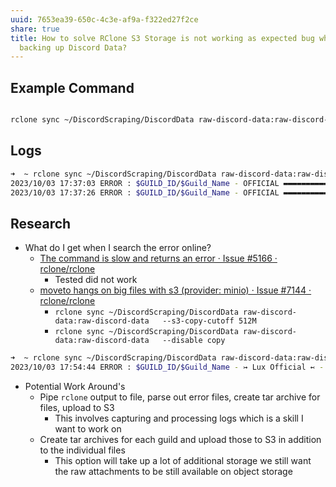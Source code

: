 ```yaml
---
uuid: 7653ea39-650c-4c3e-af9a-f322ed27f2ce
share: true
title: How to solve RClone S3 Storage is not working as expected bug when
  backing up Discord Data?
---
```

## Example Command

``` bash

rclone sync ~/DiscordScraping/DiscordData raw-discord-data:raw-discord-data --s3-list-chunk 500


```

## Logs

``` bash
➜  ~ rclone sync ~/DiscordScraping/DiscordData raw-discord-data:raw-discord-data --s3-list-chunk 500      
2023/10/03 17:37:03 ERROR : $GUILD_ID/$Guild_Name - OFFICIAL ▬▬▬▬▬▬▬▬▬▬ - 🚨│minor-announcements [1048586302980886560].json_Files/267198358dbc223d888e0cb1cf2eb234-21157.png: Failed to copy: expected element type <Error> but have <html>
2023/10/03 17:37:26 ERROR : $GUILD_ID/$Guild_Name - OFFICIAL ▬▬▬▬▬▬▬▬▬▬ - 🚨│minor-announcements [1048586302980886560].json_Files/334ac5f99e4355495ade4cc2fb64311d-B3947.png: Failed to copy: expected element type <Error> but have <html>

```

## Research

* What do I get when I search the error online?
	* [The command is slow and returns an error · Issue #5166 · rclone/rclone](https://github.com/rclone/rclone/issues/5166#issuecomment-806414538)
		* Tested did not work
	* [moveto hangs on big files with s3 (provider: minio) · Issue #7144 · rclone/rclone](https://github.com/rclone/rclone/issues/7144#issuecomment-1638354149)
		* `rclone sync ~/DiscordScraping/DiscordData raw-discord-data:raw-discord-data   --s3-copy-cutoff 512M`
		* `rclone sync ~/DiscordScraping/DiscordData raw-discord-data:raw-discord-data   --disable copy`
``` bash
➜  ~ rclone sync ~/DiscordScraping/DiscordData raw-discord-data:raw-discord-data   --s3-copy-cutoff 512M
2023/10/03 17:54:44 ERROR : $GUILD_ID/$Guild_Name - ↣ Lux Official ↢ - 🔊┃𝖠𝗇𝗇𝗈𝗎𝗇𝖼𝖾𝗆𝖾𝗇𝗍𝗌 [1017402092052287568].json_Files/c65850262478d9a6448cb534c5db56fe-423FD.png: Failed to copy: expected element type <Error> but have <html>

```


* Potential Work Around's
	* Pipe `rclone` output to file, parse out error files, create tar archive for files, upload to S3
		* This involves capturing and processing logs which is a skill I want to work on
	* Create tar archives for each guild and upload those to S3 in addition to the individual files
		* This option will take up a lot of additional storage we still want the raw attachments to be still available on object storage